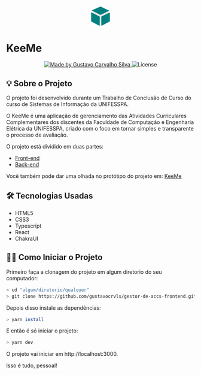<p align="center">
  <img src="https://github.com/gustavocrvls/icons/blob/f9f809ad6c69d21ca1c5149f2b910ea9e294d43a/keeme.png" width="50"/>
</p>

# KeeMe

<p align="center">
  <a href="https://rocketseat.com.br">
    <img alt="Made by Gustavo Carvalho Silva" src="https://img.shields.io/badge/made%20by-Gustavo%20Carvalho%20Silva-008080">
  </a>
  <img alt="License" src="https://img.shields.io/badge/license-MIT-008080">
</p>

## 💡 Sobre o Projeto

O projeto foi desenvolvido durante um Trabalho de Conclusão de Curso do curso de Sistemas de Informação da UNIFESSPA.

O KeeMe é uma aplicação de gerenciamento das Atividades Curriculares Complementares dos discentes da Faculdade de Computação e Engenharia Elétrica da UNIFESSPA, criado com o foco em tornar simples e transparente o processo de avaliação.

O projeto está dividido em duas partes:
- [Front-end](https://github.com/gustavocrvls/keeme-frontend)
- [Back-end](https://github.com/gustavocrvls/keeme-backend)

Você também pode dar uma olhada no protótipo do projeto em: <a href="https://www.figma.com/file/28fcRaEdbWgQkIAw6Pnfwh/ACCGen-Web?node-id=0%3A1" target="_blank">KeeMe</a>

## 🛠 Tecnologias Usadas
- HTML5
- CSS3
- Typescript
- React
- ChakraUI

## 🧙‍♂️ Como Iniciar o Projeto

Primeiro faça a clonagem do projeto em algum diretorio do seu computador:
```bash
> cd "algum/diretorio/qualquer"
> git clone https://github.com/gustavocrvls/gestor-de-accs-frontend.git
```
Depois disso instale as dependências:
```bash
> yarn install
```
E então é só iniciar o projeto:
```bash
> yarn dev
```
O projeto vai iniciar em http://localhost:3000. 

Isso é tudo, pessoal!

